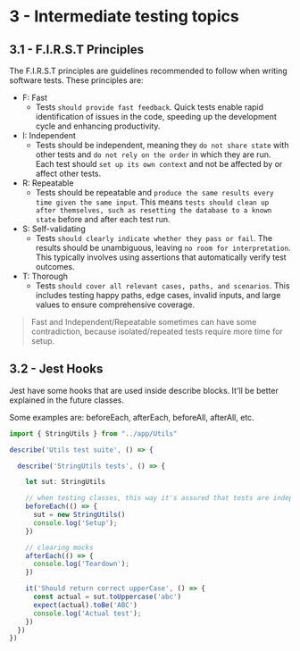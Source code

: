 # 3 - Intermediate testing topics

## 3.1 - F.I.R.S.T Principles

The F.I.R.S.T principles are guidelines recommended to follow when writing software tests. These principles are:

- F: Fast
  - Tests `should provide fast feedback`. Quick tests enable rapid identification of issues in the code, speeding up the development cycle and enhancing productivity.
- I: Independent
  - Tests should be independent, meaning they `do not share state` with other tests and `do not rely on the order` in which they are run. Each test should `set up its own context` and not be affected by or affect other tests.
- R: Repeatable
  - Tests should be repeatable and `produce the same results every time given the same input`. This means `tests should clean up after themselves, such as resetting the database to a known state` before and after each test run.
- S: Self-validating
  - Tests `should clearly indicate whether they pass or fail`. The results should be unambiguous, leaving `no room for interpretation`. This typically involves using assertions that automatically verify test outcomes.
- T: Thorough
  - Tests `should cover all relevant cases, paths, and scenarios`. This includes testing happy paths, edge cases, invalid inputs, and large values to ensure comprehensive coverage.

> Fast and Independent/Repeatable sometimes can have some contradiction, because isolated/repeated tests require more time for setup.

## 3.2 - Jest Hooks

Jest have some hooks that are used inside describe blocks. It'll be better explained in the future classes. 

Some examples are: beforeEach, afterEach, beforeAll, afterAll, etc.

```ts
import { StringUtils } from "../app/Utils"

describe('Utils test suite', () => {

  describe('StringUtils tests', () => {

    let sut: StringUtils

    // when testing classes, this way it's assured that tests are independente from one another
    beforeEach(() => {
      sut = new StringUtils()
      console.log('Setup');
    })

    // clearing mocks
    afterEach(() => {
      console.log('Teardown');
    })

    it('Should return correct upperCase', () => {
      const actual = sut.toUppercase('abc')
      expect(actual).toBe('ABC')
      console.log('Actual test');
    })
  })
})
```
